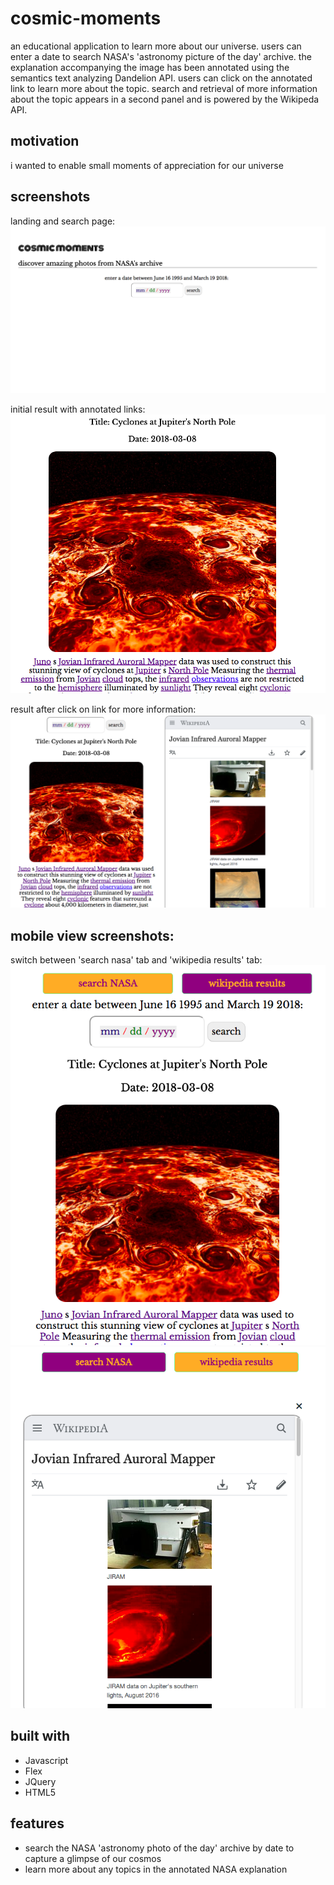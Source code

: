 # cosmic-moments
an educational application to learn more about our universe. users can enter a date to search NASA's 'astronomy picture of the day' archive. the explanation accompanying the image has been annotated using the semantics text analyzing Dandelion API. users can click on the annotated link to learn more about the topic. search and retrieval of more information about the topic appears in a second panel and is powered by the Wikipeda API. 

## motivation
i wanted to enable small moments of appreciation for our universe

## screenshots
landing and search page:
![landing page](images/cosmic-moments_1.png)

initial result with annotated links:
![search](images/cosmic-moments_2.png)

result after click on link for more information:
![annotated text search](images/cosmic-moments_3.png)

## mobile view screenshots:
switch between 'search nasa' tab and 'wikipedia results' tab:
![search nasa](images/mobile_view-1.png)
![wikipedia results](images/mobile_view-2.png)

## built with
* Javascript
* Flex
* JQuery
* HTML5

## features
* search the NASA 'astronomy photo of the day' archive by date to capture a glimpse of our cosmos
* learn more about any topics in the annotated NASA explanation 

